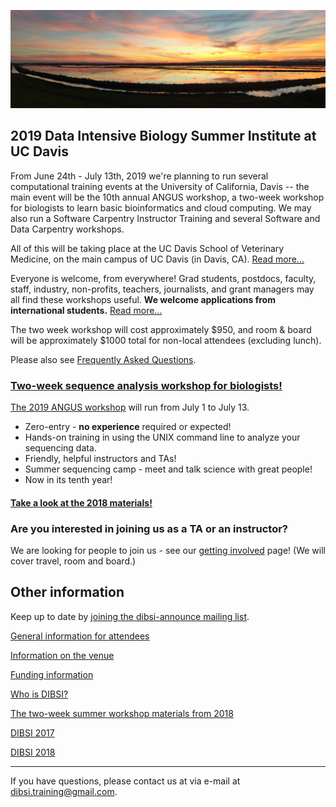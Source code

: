 ![Yolo Basin panorama](images/yolo-panorama.jpg "DIBSI 2019")

## 2019 Data Intensive Biology Summer Institute at UC Davis

From June 24th - July 13th, 2019 we're planning to run several
computational training events at the University of California, Davis
-- the main event will be the 10th annual ANGUS workshop, a two-week
workshop for biologists to learn basic bioinformatics and cloud
computing.  We may also run a Software Carpentry Instructor Training
and several Software and Data Carpentry workshops.

All of this will be taking place at the UC Davis School of Veterinary
Medicine, on the main campus of UC Davis (in Davis,
CA). [Read more...](VENUE.html)

Everyone is welcome, from everywhere! Grad students, postdocs,
faculty, staff, industry, non-profits, teachers, journalists, and
grant managers may all find these workshops useful. **We welcome
applications from international students.**
[Read more...](ATTENDEES.html)

The two week workshop will cost approximately $950, and room & board
will be approximately $1000 total for non-local attendees (excluding
lunch).

Please also see [Frequently Asked Questions](https://hackmd.io/s/BkjZDqNNV).

<!--
![DIBSI overview](images/overview-bubbles.png)
-->

### [Two-week sequence analysis workshop for biologists!](ANGUS.html)

[The 2019 ANGUS workshop](ANGUS.html) will run from July 1 to July 13.

<!--
[Applications are open!](https://docs.google.com/forms/d/e/1FAIpQLSeuXw5aX6NUGdzb4NnhQi3CLEMIxHr_vvVZFB762fCJkkkYGA/viewform)
-->

* Zero-entry - **no experience** required or expected!
* Hands-on training in using the UNIX command line to analyze your sequencing data.
* Friendly, helpful instructors and TAs!
* Summer sequencing camp - meet and talk science with great people!
* Now in its tenth year!

#### [Take a look at the 2018 materials!](https://angus.readthedocs.io/en/2018/)

### Are you interested in joining us as a TA or an instructor?

We are looking for people to join us - see our
[getting involved](getting-involved.html) page! (We will cover travel,
room and board.)

## Other information

Keep up to date by [joining the dibsi-announce mailing list](https://groups.io/g/dibsi-announce/join).

[General information for attendees](ATTENDEES.html)

[Information on the venue](VENUE.html)

[Funding information](FUNDERS.html)

[Who is DIBSI?](WHO.html)

[The two-week summer workshop materials from 2018](https://angus.readthedocs.io/en/2018/)

[DIBSI 2017](2017/index.html)

[DIBSI 2018](2018/index.html)

----

If you have questions, please contact us at via e-mail at [dibsi.training@gmail.com](mailto:dibsi.training@gmail.com).
